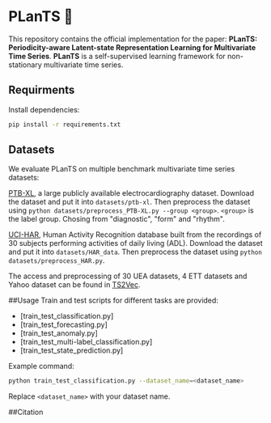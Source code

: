 # PLanTS 🌱
This repository contains the official implementation for the paper: **PLanTS: Periodicity-aware Latent-state Representation Learning for Multivariate Time Series**. **PLanTS** is a self-supervised learning framework for non-stationary multivariate time series.  


## Requirments
Install dependencies:
```bash
pip install -r requirements.txt
```


## Datasets
We evaluate PLanTS on multiple benchmark multivariate time series datasets:

[PTB-XL](https://physionet.org/content/ptb-xl/1.0.3/), a large publicly available electrocardiography dataset. Download the dataset and put it into `datasets/ptb-xl`. Then preprocess the dataset using `python datasets/preprocess_PTB-XL.py --group <group>`. `<group>` is the label group. Chosing from "diagnostic", "form" and "rhythm".

[UCI-HAR](https://archive.ics.uci.edu/dataset/240/human+activity+recognition+using+smartphones), Human Activity Recognition database built from the recordings of 30 subjects performing activities of daily living (ADL). Download the dataset and put it into `datasets/HAR_data`. Then preprocess the dataset using `python datasets/preprocess_HAR.py`.

The access and preprocessing of 30 UEA datasets, 4 ETT datasets and Yahoo dataset can be found in [TS2Vec](https://github.com/zhihanyue/ts2vec).

##Usage
Train and test scripts for different tasks are provided:
- [train_test_classification.py] 
- [train_test_forecasting.py]   
- [train_test_anomaly.py] 
- [train_test_multi-label_classification.py] 
- [train_test_state_prediction.py]

Example command:

```bash
python train_test_classification.py --dataset_name=<dataset_name>
```
Replace `<dataset_name>` with your dataset name.

##Citation